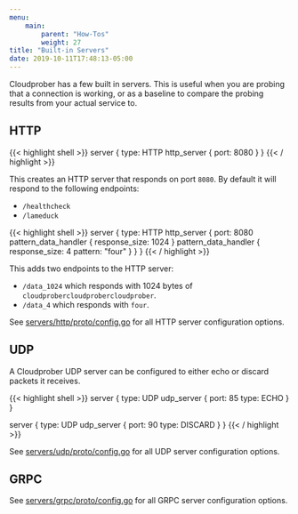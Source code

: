```yaml
---
menu:
    main:
        parent: "How-Tos"
        weight: 27
title: "Built-in Servers"
date: 2019-10-11T17:48:13-05:00
---
```

Cloudprober has a few built in servers. This is useful when you are probing that
a connection is working, or as a baseline to compare the probing results from
your actual service to.

## HTTP

{{< highlight shell >}}
server {
  type: HTTP
  http_server {
    port: 8080
  }
}
{{< / highlight >}}

This creates an HTTP server that responds on port `8080`. By default it will
respond to the following endpoints:

* `/healthcheck`
* `/lameduck`

{{< highlight shell >}}
server {
  type: HTTP
  http_server {
    port: 8080
    pattern_data_handler {
      response_size: 1024
    }
    pattern_data_handler {
      response_size: 4
      pattern: "four"
    }
  }
}
{{< / highlight >}}

This adds two endpoints to the HTTP server:

*   `/data_1024` which responds with 1024 bytes of
    `cloudprobercloudprobercloudprober`.
*   `/data_4` which responds with `four`.

See
[servers/http/proto/config.go](https://github.com/cloudprober/cloudprober/blob/master/servers/http/proto/config.proto)
for all HTTP server configuration options.

## UDP

A Cloudprober UDP server can be configured to either echo or discard packets it
receives.

{{< highlight shell >}}
server {
  type: UDP
  udp_server {
    port: 85
    type: ECHO
  }
}

server {
  type: UDP
  udp_server {
    port: 90
    type: DISCARD
  }
}
{{< / highlight >}}

See
[servers/udp/proto/config.go](https://github.com/cloudprober/cloudprober/blob/master/servers/udp/proto/config.proto)
for all UDP server configuration options.

## GRPC

See
[servers/grpc/proto/config.go](https://github.com/cloudprober/cloudprober/blob/master/servers/grpc/proto/config.proto)
for all GRPC server configuration options.
